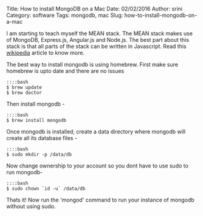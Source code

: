 Title: How to install MongoDB on a Mac
Date: 02/02/2016
Author: srini
Category: software
Tags: mongodb, mac
Slug: how-to-install-mongodb-on-a-mac

I am starting to teach myself the MEAN stack. The MEAN stack
makes use of MongoDB, Express.js, Angular.js and Node.js. The best
part about this stack is that all parts of the stack can be written
in Javascript. Read this <a href="https://en.wikipedia.org/wiki/MEAN_(software_bundle)">wikipedia</a> article to know more.

The best way to install mongodb is using homebrew. First make sure homebrew is upto date and there are no issues

	::::bash
	$ brew update
	$ brew doctor

Then install mongodb - 

	::::bash
	$ brew install mongodb

Once mongodb is installed, create a data directory where mongodb will create all its database files - 

	::::bash
	$ sudo mkdir -p /data/db

Now change ownership to your account so you dont have to use sudo to run mongodb-
	
	::::bash
	$ sudo chown `id -u` /data/db

Thats it! Now run the 'mongod' command to run your instance of mongodb without using sudo.
 
